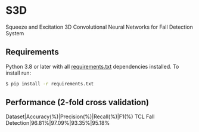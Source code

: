 # S3D
Squeeze and Excitation 3D Convolutional Neural Networks for Fall Detection System

## Requirements
Python 3.8 or later with all [requirements.txt](https://github.com/baek2sm/S3D/blob/master/requirements.txt) dependencies installed. To install run:
```bash
$ pip install -r requirements.txt
```

## Performance (2-fold cross validation)
Dataset|Accuracy(%)|Precision(%)|Recall(%)|F1(%)
  TCL Fall Detection|96.81%|97.09%|93.35%|95.18%
